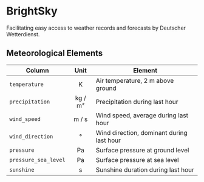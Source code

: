 # BrightSky

Facilitating easy access to weather records and forecasts by Deutscher
Wetterdienst.


## Meteorological Elements

| Column               | Unit    | Element
| -------------------- | :-----: | -----------------------------------------------
| `temperature`        | K       | Air temperature, 2 m above ground
| `precipitation`      | kg / m² | Precipitation during last hour
| `wind_speed`         | m / s   | Wind speed, average during last hour
| `wind_direction`     | °       | Wind direction, dominant during last hour
| `pressure`           | Pa      | Surface pressure at ground level
| `pressure_sea_level` | Pa      | Surface pressure at sea level
| `sunshine`           | s       | Sunshine duration during last hour
